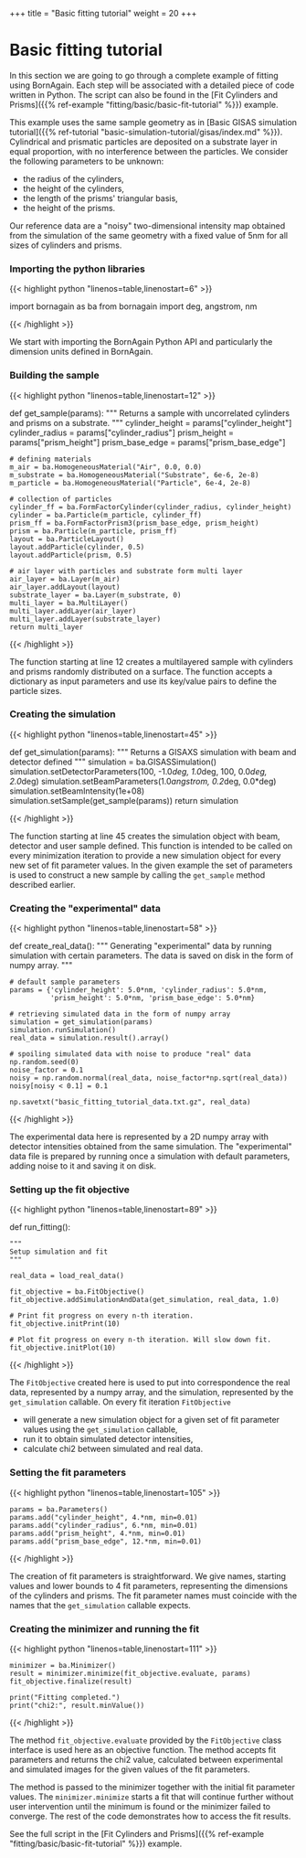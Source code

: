 +++
title = "Basic fitting tutorial"
weight = 20
+++

# Basic fitting tutorial

In this section we are going to go through a complete example of fitting using BornAgain.
Each step will be associated with a detailed piece of code written in Python.
The script can also be found in the [Fit Cylinders and Prisms]({{% ref-example "fitting/basic/basic-fit-tutorial" %}}) example.

This example uses the same sample geometry as in [Basic GISAS simulation tutorial]({{% ref-tutorial "basic-simulation-tutorial/gisas/index.md" %}}).
Cylindrical and prismatic particles are deposited on a substrate layer in equal proportion,
with no interference between the particles. We consider the following parameters to be unknown:

+ the radius of the cylinders,
+ the height of the cylinders,
+ the length of the prisms' triangular basis,
+ the height of the prisms.

Our reference data are a "noisy" two-dimensional intensity map obtained from the simulation of the same geometry
with a fixed value of 5nm for all sizes of cylinders and prisms.

### Importing the python libraries

{{< highlight python "linenos=table,linenostart=6" >}}

import bornagain as ba
from bornagain import deg, angstrom, nm

{{< /highlight >}}

We start with importing the BornAgain Python API and particularly the dimension units defined in BornAgain.

### Building the sample

{{< highlight python "linenos=table,linenostart=12" >}}

def get_sample(params):
    """
    Returns a sample with uncorrelated cylinders and prisms on a substrate.
    """
    cylinder_height = params["cylinder_height"]
    cylinder_radius = params["cylinder_radius"]
    prism_height = params["prism_height"]
    prism_base_edge = params["prism_base_edge"]

    # defining materials
    m_air = ba.HomogeneousMaterial("Air", 0.0, 0.0)
    m_substrate = ba.HomogeneousMaterial("Substrate", 6e-6, 2e-8)
    m_particle = ba.HomogeneousMaterial("Particle", 6e-4, 2e-8)

    # collection of particles
    cylinder_ff = ba.FormFactorCylinder(cylinder_radius, cylinder_height)
    cylinder = ba.Particle(m_particle, cylinder_ff)
    prism_ff = ba.FormFactorPrism3(prism_base_edge, prism_height)
    prism = ba.Particle(m_particle, prism_ff)
    layout = ba.ParticleLayout()
    layout.addParticle(cylinder, 0.5)
    layout.addParticle(prism, 0.5)

    # air layer with particles and substrate form multi layer
    air_layer = ba.Layer(m_air)
    air_layer.addLayout(layout)
    substrate_layer = ba.Layer(m_substrate, 0)
    multi_layer = ba.MultiLayer()
    multi_layer.addLayer(air_layer)
    multi_layer.addLayer(substrate_layer)
    return multi_layer

{{< /highlight >}}

The function starting at line 12 creates a multilayered sample
with cylinders and prisms randomly distributed on a surface.
The function accepts a dictionary as input parameters and use its key/value pairs to define the particle sizes.

### Creating the simulation

{{< highlight python "linenos=table,linenostart=45" >}}

def get_simulation(params):
    """
    Returns a GISAXS simulation with beam and detector defined
    """
    simulation = ba.GISASSimulation()
    simulation.setDetectorParameters(100, -1.0*deg, 1.0*deg,
                                     100, 0.0*deg, 2.0*deg)
    simulation.setBeamParameters(1.0*angstrom, 0.2*deg, 0.0*deg)
    simulation.setBeamIntensity(1e+08)
    simulation.setSample(get_sample(params))
    return simulation

{{< /highlight >}}

The function starting at line 45 creates the simulation object with beam, detector and user sample defined.
This function is intended to be called on every minimization iteration to provide a new simulation object for every new set of fit parameter values. In the given example the set of parameters is used 
to construct a new sample by calling the `get_sample` method described earlier.

### Creating the "experimental" data

{{< highlight python "linenos=table,linenostart=58" >}}

def create_real_data():
    """
    Generating "experimental" data by running simulation with certain parameters.
    The data is saved on disk in the form of numpy array.
    """

    # default sample parameters
    params = {'cylinder_height': 5.0*nm, 'cylinder_radius': 5.0*nm,
              'prism_height': 5.0*nm, 'prism_base_edge': 5.0*nm}

    # retrieving simulated data in the form of numpy array
    simulation = get_simulation(params)
    simulation.runSimulation()
    real_data = simulation.result().array()

    # spoiling simulated data with noise to produce "real" data
    np.random.seed(0)
    noise_factor = 0.1
    noisy = np.random.normal(real_data, noise_factor*np.sqrt(real_data))
    noisy[noisy < 0.1] = 0.1

    np.savetxt("basic_fitting_tutorial_data.txt.gz", real_data)

{{< /highlight >}}

The experimental data here is represented by a 2D numpy array with detector intensities obtained from the same simulation. The "experimental" data file is prepared by running once a simulation with default parameters, adding noise to it and saving it on disk.

### Setting up the fit objective

{{< highlight python "linenos=table,linenostart=89" >}}

def run_fitting():

    """
    Setup simulation and fit
    """

    real_data = load_real_data()

    fit_objective = ba.FitObjective()
    fit_objective.addSimulationAndData(get_simulation, real_data, 1.0)

    # Print fit progress on every n-th iteration.
    fit_objective.initPrint(10)

    # Plot fit progress on every n-th iteration. Will slow down fit.
    fit_objective.initPlot(10)

{{< /highlight >}}

The `FitObjective` created here is used to put into correspondence the real data, represented by a numpy array, and the simulation, represented by the `get_simulation` callable. On every fit iteration `FitObjective`

+ will generate a new simulation object for a given set of fit parameter values using the `get_simulation` callable,
+ run it to obtain simulated detector intensities,
+ calculate chi2 between simulated and real data.

### Setting the fit parameters

{{< highlight python "linenos=table,linenostart=105" >}}

    params = ba.Parameters()
    params.add("cylinder_height", 4.*nm, min=0.01)
    params.add("cylinder_radius", 6.*nm, min=0.01)
    params.add("prism_height", 4.*nm, min=0.01)
    params.add("prism_base_edge", 12.*nm, min=0.01)

{{< /highlight >}}

The creation of fit parameters is straightforward. We give names, starting values and lower bounds to 4 fit parameters, representing the dimensions of the cylinders and prisms.
The fit parameter names must coincide with the names that the `get_simulation` callable expects.

### Creating the minimizer and running the fit

{{< highlight python "linenos=table,linenostart=111" >}}

    minimizer = ba.Minimizer()
    result = minimizer.minimize(fit_objective.evaluate, params)
    fit_objective.finalize(result)

    print("Fitting completed.")
    print("chi2:", result.minValue())
{{< /highlight >}}

The method `fit_objective.evaluate` provided by the `FitObjective` class interface is used here as an objective function.
The method accepts fit parameters and returns the chi2 value, calculated between experimental and simulated images for the given values of the fit parameters.

The method is passed to the minimizer together with the initial fit parameter values. The `minimizer.minimize` starts a fit that will
continue further without user intervention until the minimum is found or the minimizer failed to converge.
The rest of the code demonstrates how to access the fit results.

See the full script in the [Fit Cylinders and Prisms]({{% ref-example "fitting/basic/basic-fit-tutorial" %}}) example.
